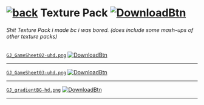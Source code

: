 # [![back](https://cdn.discordapp.com/emojis/887168885747511396?size=32)](https://reper2.github.io/Downloadable-Files) Texture Pack [![DownloadBtn](https://cdn.discordapp.com/emojis/885670815725674527.png?size=32)](https://raw.githubusercontent.com/Reper2/Downloadable-Files/master/texture-pack.md)

###### Shit Texture Pack i made bc i was bored. (does include some mash-ups of other texture packs)

[`GJ_GameSheet02-uhd.png`](https://cdn.discordapp.com/attachments/584355797366997002/888748003324739584/GJ_GameSheet02-uhd.png)
[![DownloadBtn](https://cdn.discordapp.com/emojis/885670815725674527.png?size=32)](https://raw.githubusercontent.com/Reper2/Downloadable-Files/master/assets/texture-pack/GJ_GameSheet03-uhd.png)

---

[`GJ_GameSheet03-uhd.png`](https://i.imgur.com/yRIvPDK.png)
[![DownloadBtn](https://cdn.discordapp.com/emojis/885670815725674527.png?size=32)](https://raw.githubusercontent.com/https://github.com/Reper2/Downloadable-Files/master/assets/texture-pack/bigFont-uhd.fnt)

---

[`GJ_gradientBG-hd.png`](https://cdn.discordapp.com/attachments/584355797366997002/888751059940564992/GJ_gradientBG-hd.png)
[![DownloadBtn](https://cdn.discordapp.com/emojis/885670815725674527.png?size=32)](https://raw.githubusercontent.com/Reper2/Downloadable-Files/master/assets/texture-pack/GJ_gradientBG-hd.png)

---
